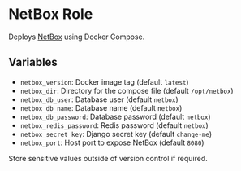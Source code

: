 # NetBox Role

Deploys [NetBox](https://github.com/netbox-community/netbox) using Docker Compose.

## Variables

- `netbox_version`: Docker image tag (default `latest`)
- `netbox_dir`: Directory for the compose file (default `/opt/netbox`)
- `netbox_db_user`: Database user (default `netbox`)
- `netbox_db_name`: Database name (default `netbox`)
- `netbox_db_password`: Database password (default `netbox`)
- `netbox_redis_password`: Redis password (default `netbox`)
- `netbox_secret_key`: Django secret key (default `change-me`)
- `netbox_port`: Host port to expose NetBox (default `8080`)

Store sensitive values outside of version control if required.
